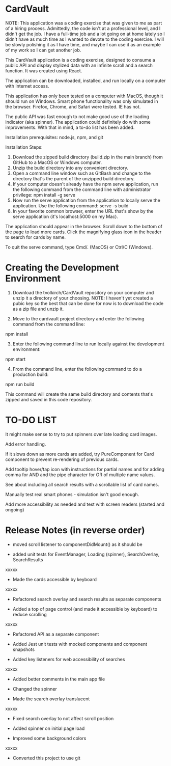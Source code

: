 # CardVault
NOTE: This application was a coding exercise that was given to me as part of a hiring process. Admittedly, the code isn't at a professional level, and I didn't get the job. I have a full-time job and a lot going on at home lately so I didn't have as much time as I wanted to devote to the coding exercise. I will be slowly polishing it as I have time, and maybe I can use it as an example of my work so I can get another job.

This CardVault application is a coding exercise, designed to consume a public API and display stylized data with an infinite scroll and a search function. It was created using React.

The application can be downloaded, installed, and run locally on a computer with Internet access.

This application has only been tested on a computer with MacOS, though it should run on Windows. Smart phone functionality was only simulated in the browser. Firefox, Chrome, and Safari were tested. IE has not.

The public API was fast enough to not make good use of the loading indicator (aka spinner). The application could definitely do with some improvements. With that in mind, a to-do list has been added.

Installation prerequisites: node.js, npm, and git

Installation Steps:

1. Download the zipped build directory (build.zip in the main branch) from GitHub to a MacOS or Windows computer.
2. Unzip the build directory into any convenient directory.
3. Open a command line window such as GitBash and change to the directory that's the parent of the unzipped build directory.
4. If your computer doesn't already have the npm serve application, run the following command from the command line with administrator privilege:
npm install -g serve
5. Now run the serve application from the application to locally serve the application. Use the following command:
serve -s build
6. In your favorite common browser, enter the URL that's show by the serve application (it's localhost:5000 on my Mac).

The application should appear in the browser. Scroll down to the bottom of the page to load more cards. Click the magnifying glass icon in the header to search for cards by name.

To quit the serve command, type Cmd/. (MacOS) or Ctrl/C (Windows).

# Creating the Development Environment

1. Download the tvolkirch/CardVault repository on your computer and unzip it a directory of your choosing. NOTE: I haven't yet created a pubic key so the best that can be done for now is to download the code as a zip file and unzip it.

2. Move to the cardvault project directory and enter the following command from the command line:

npm install

3. Enter the following command line to run locally against the development environment:

npm start

4. From the command line, enter the following command to do a production build:

npm run build

This command will create the same build directory and contents that's zipped and saved in this code repository.

# TO-DO LIST

It might make sense to try to put spinners over late loading card images.

Add error handling.

If it slows down as more cards are added, try PureComponent for Card component to prevent re-rendering of previous cards.

Add tooltip hover/tap icon with instructions for partial names and for adding comma for AND and the pipe character for OR of multiple name values.

See about including all search results with a scrollable list of card names.

Manually test real smart phones - simulation isn't good enough.

Add more accessibility as needed and test with screen readers (started and ongoing)

# Release Notes (in reverse order)

- moved scroll listener to componentDidMount() as it should be

- added unit tests for EventManager, Loading (spinner), SearchOverlay, SearchResults

xxxxx

- Made the cards accessible by keyboard

xxxxx

- Refactored search overlay and search results as separate components

- Added a top of page control (and made it accessible by keyboard) to reduce scrolling

xxxxx

- Refactored API as a separate component

- Added Jest unit tests with mocked components and component snapshots

- Added key listeners for web accessibility of searches

xxxxx

- Added better comments in the main app file

- Changed the spinner

- Made the search overlay translucent

xxxxx

- Fixed search overlay to not affect scroll position

- Added spinner on initial page load

- Improved some background colors

xxxxx

- Converted this project to use git

